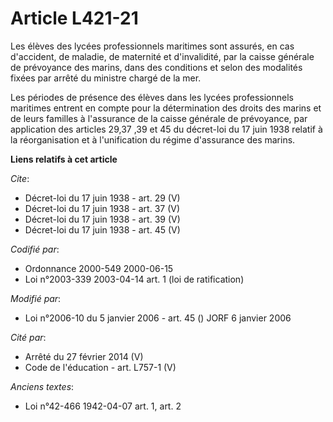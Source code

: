 # Article L421-21

Les élèves des lycées professionnels maritimes sont assurés, en cas d'accident, de maladie, de maternité et d'invalidité, par
la caisse générale de prévoyance des marins, dans des conditions et selon des modalités fixées par arrêté du ministre chargé
de la mer. 

Les périodes de présence des élèves dans les lycées professionnels maritimes entrent en compte pour la détermination des
droits des marins et de leurs familles à l'assurance de la caisse générale de prévoyance, par application des articles 29,37
,39 et 45 du décret-loi du 17 juin 1938 relatif à la réorganisation et à l'unification du régime d'assurance des marins.

**Liens relatifs à cet article**

_Cite_:

  - Décret-loi du 17 juin 1938 - art. 29 (V)
  - Décret-loi du 17 juin 1938 - art. 37 (V)
  - Décret-loi du 17 juin 1938 - art. 39 (V)
  - Décret-loi du 17 juin 1938 - art. 45 (V)

_Codifié par_:

  - Ordonnance 2000-549 2000-06-15
  - Loi n°2003-339 2003-04-14 art. 1 (loi de ratification)

_Modifié par_:

  - Loi n°2006-10 du 5 janvier 2006 - art. 45 () JORF 6 janvier 2006

_Cité par_:

  - Arrêté du 27 février 2014 (V)
  - Code de l'éducation - art. L757-1 (V)

_Anciens textes_:

  - Loi n°42-466 1942-04-07 art. 1, art. 2
